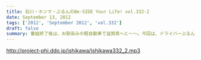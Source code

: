 ```yaml
---
title: 石川・ホンマ・ぶるんのBe-SIDE Your Life! vol.332-2
date: September 13, 2012
tags: ['2012', 'September 2012', 'vol.332']
draft: false
summary: 番組終了後は、お馴染みの軽自動車で滋賀県へと～～。今回は、ドライバーぶるんサンが大活躍の予感。ＮＡＭＡＥ
---
```


http://project-phi.ddo.jp/ishikawa/ishikawa332_2.mp3
